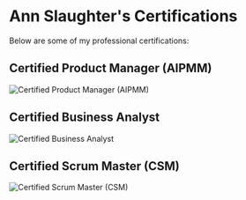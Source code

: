 # Ann Slaughter's Certifications

Below are some of my professional certifications:

## Certified Product Manager (AIPMM)
![Certified Product Manager (AIPMM)](https://i.ibb.co/bv03MVL/cert-prod-mgr-AIPMM-Ann.png)

## Certified Business Analyst
![Certified Business Analyst](https://i.ibb.co/hM2KdPv/cert-BA-Ann.png)

## Certified Scrum Master (CSM)
![Certified Scrum Master (CSM)](https://i.ibb.co/HYCqCKr/cert-csm-Ann.png)
